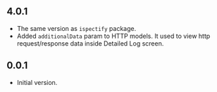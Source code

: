 ## 4.0.1
- The same version as `ispectify` package.
- Added `additionalData` param to HTTP models. It used to view http request/response data inside Detailed Log screen.

## 0.0.1
- Initial version.